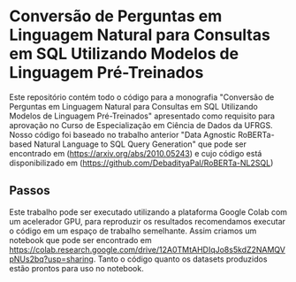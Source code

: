 # Conversão de Perguntas em Linguagem Natural para Consultas em SQL Utilizando Modelos de Linguagem Pré-Treinados

Este repositório contém todo o código para a monografia "Conversão de Perguntas em Linguagem Natural para Consultas em SQL Utilizando Modelos de Linguagem Pré-Treinados" apresentado como requisito para aprovação no Curso de Especialização em Ciência de Dados da UFRGS. Nosso código foi baseado no trabalho anterior "Data Agnostic RoBERTa-based Natural Language to SQL Query Generation" que pode ser encontrado em (https://arxiv.org/abs/2010.05243) e cujo código está disponibilizado em (https://github.com/DebadityaPal/RoBERTa-NL2SQL)

## Passos

Este trabalho pode ser executado utilizando a plataforma Google Colab com um acelerador GPU, para reproduzir os resultados recomendamos executar o código em um espaço de trabalho semelhante. Assim criamos um notebook que pode ser encontrado em https://colab.research.google.com/drive/12A0TMtAHDIqJo8s5kdZ2NAMQVpNUs2bq?usp=sharing. Tanto o código quanto os datasets produzidos estão prontos para uso no notebook.
